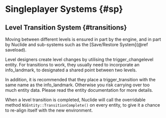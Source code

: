 # Singleplayer Systems {#sp}

## Level Transition System {#transitions}

Moving between different levels is ensured in part by the engine, and in part by Nuclide and sub-systems such as the [Save/Restore System](@ref saveload).

Level designers create level changes by utilising the trigger_changelevel entity. For transitions to work, they usually need to incorporate an info_landmark, to designated a shared point between two levels.  

In addition, it is recommended that they place a trigger_transition with the same name as the info_landmark. Otherwise you risk carrying over too much entity data. Please read the entity documentation for more details.

When a level transition is completed, Nuclide will call the overridable method `NSEntity::TransitionComplete()` on every entity, to give it a chance to re-align itself with the new environment.
